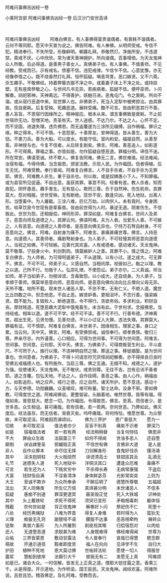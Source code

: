 阿难问事佛吉凶经一卷


小乘阿含部
阿难问事佛吉凶经一卷
后汉沙门安世高译

　　

阿难问事佛吉凶经
　　阿难白佛言。有人事佛得富贵谐偶者。有衰耗不谐偶者。云何不等同耶。愿天中天普为说之。佛告阿难。有人奉佛。从明师受戒。专信不犯。精进奉行。不失所受。形像鲜明。朝暮礼拜。恭敬然灯。净施所安。不违道禁。斋戒不厌。心中欣欣。常为诸天善神拥护。所向谐偶。百事增倍。为天龙鬼神众人所敬。后必得道。是善男子善女人。真佛弟子也。有人事佛。不值善师。不见经教。受戒而已。示有戒名。愦塞不信。违犯戒律。乍信乍不信。心意犹豫。亦无经像恭恪之心。既不烧香然灯礼拜。恒怀狐疑。嗔恚骂詈。恶口嫉贤。又不六斋。杀生趣手。不敬佛经。持着弊箧衣服不净之中。或着妻子床上不净之处。或持挂壁。无有座席恭敬之心。与世间凡书无异。若疾病者。狐疑不信。便呼巫师。卜问解奏。祠祀邪神。天神离远。不得善护。妖魅日进。恶鬼屯门。令之衰耗。所向不谐。或从宿行恶道中来。现世罪人也。非佛弟子。死当入泥犁中被拷掠治。由其罪故。现自衰耗。后复受殃。死趣恶道。展转受痛。酷不可言。皆由积恶其行不善。愚人盲盲。不思宿行因缘所之。精神报应。根本从来。谓言事佛致是衰耗。不止前世宿祚无功。怨憎天地。责圣咎天。世人迷惑。不达乃尔。不达之人。心怀不定。而不坚固。进退失理。违负佛恩。而无返覆遂为三涂所见缀缚。自作祸福。罪识之缘。种之得本。不可不慎。十恶怨家。十善厚友。安神得道。皆从善生。善为大铠。不畏刀兵。善为大船。可以度水。有能守信。室内和安。福报自然。从善至善。非神授与也。今复不信者。从后转复剧矣。佛言。阿难。善恶追人。如影逐形。不可得离。罪福之事。亦皆如是。勿作狐疑自堕恶道。罪福分明。谛信不迷。所在常安。佛语至诚。终不欺人。佛复告阿难。佛无二言。佛世难值。经法难闻。汝宿有福。今得侍佛。当念报恩。颁宣法教。示现人民。为作福田。信者得植。后生无忧。阿难受教。奉行普闻。阿难复白佛言。人不自手杀者。不自手杀为无罪耶。佛言。阿难教人杀生。重于自杀也。何以故。或是奴婢愚小下人。不知罪福。或为县官所见促逼。不自出意。虽获其罪。事意不同。轻重有差。教人杀者。知而故犯。阴怀愚恶。趣手害生。无有慈心。欺罔三尊。负于自然神。伤生杌命。其罪莫大。怨对相报。世世受殃。无有断绝。现世不安。数逢灾凶。死入地狱。出离人形。当堕畜中。为人屠截。三涂八难。巨亿万劫。以肉供人。未有竟时。令身困苦。啖草饮泉今世现有是辈畜兽。皆由前世得为人时。暴逆无道。阴害伤生。不信致此。世世为怨。还相报偿。神同形异。罪深如是。阿难复白佛言。世间人及弟子。恶意向师及道德之人。其罪云何。佛语阿难。夫为人者。当爱乐人善。不可嫉之。人有恶意。向道德之人善师者。是恶意向佛无异也。宁持万石弩自射身。不可恶意向之。佛言。阿难。自射身为痛不。阿难言。甚痛甚痛世尊。佛言。人持恶意。向道德人。其善师者。痛剧弩射身也。为人弟子。不可轻慢其师恶意向道德人。当视之如佛。不可轻嫉。见善代其欢喜。人有戒德者。感动诸天。天龙鬼神。莫不敬尊。宁投身火中。利剑割肉。慎莫嫉妒人之善。其罪不小。慎之慎之。阿难复白佛言。为人师者。为可得呵遏弟子。不从道理。以有小过。遂之成大。可无罪不。佛言。不可不可。师弟子义。义感自然。当相讯厚。视彼如己。黜之以理。教之以道。己所不行。勿施于人。弘崇礼律。不使怨讼。弟子亦尔。二义真诚。师当如师。弟子当如弟子。勿相诽谤。含毒致怨。以小成大。还自烧身。为人弟子。当孝顺于善师。慎莫举恶意向师。恶意向师。是恶意向佛向法向比丘僧向父母无异。天所不覆。地所不载。观末世人诸恶人辈。不忠不孝。无有仁义。不顺人道。魔世比丘四数之中。但念他恶。不自止恶。嫉贤妒善。更相沮坏。不念行善。强梁嫉贤。既不能为。复毁败人。断绝道意。令不得行。贪欲务俗。多求利业。积财自丧。厚财贱道。死堕恶趣大泥犁中饿鬼畜生。未当有此。于世何求。念报佛恩。当持经戒。相率以道。道不可不学。经不可不读。善不可不行。行善布德。济神离苦。超出生死。见贤勿慢。见善勿谤。不以小过证入大罪。违法失理。其罪莫大。罪福有证。可不慎耶。阿难复白佛言。末世弟子。因缘相生。理家之事。身口之累。当云何。天中天。佛言。阿难。有受佛禁戒。诚信奉行。顺孝畏慎。敬归三尊。养亲尽忠。内外谨善。心口相应。可得为世间事。不可得为世间意。阿难言。世间事。世间意。云何耶。天中天。佛言。为佛弟子。可得商贩营生利业。平斗直尺。不可罔于人。施行以理。不违神明自然之理。葬送之事。移徙姻娶。是为世间事也。世间意者。为佛弟子。不得卜问请祟符咒厌怪祠祀解奏。亦不得择良日良时受佛五戒福德人也。有所施作。当启三尊。佛之玄通。无细不知。戒德之人。道护为强。役使诸天。天龙鬼神。无不敬伏。戒贵则尊。无往不吉。岂有忌讳不善者耶。道之含覆。包弘天地。不达之人。自作挂碍。善恶之事。由人心作。祸福由人。如影追形。响之应声。戒行之德。应之自然。诸天所护。愿不意违。感动十方。与天参德。功勋巍巍。众圣嗟叹。难可称量。智士达命。没身不邪。善如佛教。可得度世之道。阿难闻佛说。更整袈裟。头脑着地。唯然世尊。我等有福。得值如来。普恩慈大。愍念一切。为作福田。令得脱苦。佛言。至真。而信者少。是世多恶。众生相诅。甚可痛哉。若有信者。若一若两。奈何世恶。乃弊如此。佛灭度后。经法虽存。而无信者。渐衰灭矣。呜呼痛哉。将何恃怙。惟愿世尊。为众黎故。未可取泥洹。阿难因而谏颂曰。
　　佛为三界护　　恩广普慈大
　　愿为一切故　　未可取泥洹
　　值法者亦少　　盲盲不别真
　　痛矣不识者　　罪深乃如是
　　宿福值法者　　若一若有两
　　经法稍稍替　　当复何恃怙
　　佛恩非不大　　罪由众生故
　　法鼓震三千　　如何不得闻
　　世浊多恶人　　还自堕颠倒
　　谀谄諀訾圣　　邪媚毁正真
　　不信世有佛　　言佛非大道
　　是人是非人　　自作众罪本
　　命尽往无择　　刀剑解身形
　　食鬼好伐杀　　镬汤涌其中
　　淫泆抱铜柱　　大火相烧然
　　诽谤清高士　　铁钳拔其舌
　　乱酒无礼节　　迷惑失人道
　　死入地狱中　　洋铜沃其口
　　遭逢众厄难　　毒痛不可言
　　若生还为人　　下贱贫穷中
　　不杀得长寿　　无病常康强
　　不盗后大富　　钱财恒自满
　　不淫香清净　　身体鲜苾芬
　　光影常奕奕　　上则为大王
　　至诚不欺诈　　为众所奉承
　　不醉后明了　　德慧所尊敬
　　五福超法出　　天人同俦类
　　所生亿万倍　　真谛甚分明
　　末世诸恶人　　不信多狐疑
　　愚痴不别道　　罪深更逮冥
　　蔽圣毁正觉　　死入大铁城
　　识神处其中　　头上戴铁轮
　　求死不得死　　须臾已变形
　　矛戟相毒刺　　躯体恒残截
　　奈何世如是　　背正信鬼神
　　解奏好卜问　　祭祀伤不仁
　　死堕十八处　　经历黑绳狱
　　八难为界首　　得复人身难
　　若时得为人　　蛮狄无义理
　　痴骏无孔窍　　跛躄哑不语
　　朦胧不达事　　恶恶相牵拘
　　展转众徒聚　　禽兽六畜形
　　为人所屠割　　剥皮视其喉
　　归偿宿怨对　　以肉给还人
　　无道堕恶道　　求脱甚为难
　　人身既难得　　佛经难得闻
　　世尊为众祐　　三界皆蒙恩
　　敷动甘露法　　令人普奉行
　　哀哉已得慧　　愍念群萌故
　　开通示道径　　黠者即度苦
　　福人在向向　　见谛学不生
　　自归大护田　　植种不死地
　　恩大莫过佛　　世祐转法轮
　　愿使一切人　　得服甘露浆
　　慧船到彼岸　　法磬引大千
　　彼我无有二　　发愿无上真
　　阿难颂如是已。诸会大众。一时信解。皆发无上正真之道。僧那大铠甘露之意。香熏三千。从是得度。开示道地。为作桥梁。国王臣民。天龙鬼神。闻经欢喜。阿难所说。且悲且恐。稽首佛足。及礼阿难。受教而去。
